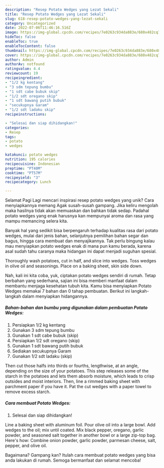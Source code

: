 ```yaml
---
description: "Resep Potato Wedges yang Lezat Sekali"
title: "Resep Potato Wedges yang Lezat Sekali"
slug: 618-resep-potato-wedges-yang-lezat-sekali
category: Uncategorized
date: 2022-07-06T11:46:16.516Z
image: https://img-global.cpcdn.com/recipes/7e0263c934da883e/680x482cq70/potato-wedges-foto-resep-utama.jpg
hideToc: false
enableToc: true
enableTocContent: false
thumbnail: https://img-global.cpcdn.com/recipes/7e0263c934da883e/680x482cq70/potato-wedges-foto-resep-utama.jpg
cover: https://img-global.cpcdn.com/recipes/7e0263c934da883e/680x482cq70/potato-wedges-foto-resep-utama.jpg
author: Admin
authorAv: notfound
ratingvalue: 4.4
reviewcount: 19
recipeingredient:
- "1/2 kg kentang"
- "3 sdm tepung bumbu"
- "1 sdt cabe bubuk skip"
- "1/2 sdt oregano skip"
- "1 sdt bawang putih bubuk"
- "secukupnya Garam"
- "1/2 sdt ladaku skip"
recipeinstructions:

- "Selesai dan siap dihidangkan!"
categories:
- Resep
tags:
- potato
- wedges

katakunci: potato wedges 
nutrition: 195 calories
recipecuisine: Indonesian
preptime: "PT40M"
cooktime: "PT57M"
recipeyield: "3"
recipecategory: Lunch

---
```



Selamat Pagi Lagi mencari inspirasi resep potato wedges yang unik? Cara menyiapkannya memang Agak susah-susah gampang. Jika keliru mengolah maka hasilnya tidak akan memuaskan dan bahkan tidak sedap. Padahal potato wedges yang enak harusnya kan mempunyai aroma dan rasa yang mampu memancing selera kita.


Banyak hal yang sedikit bisa berpengaruh terhadap kualitas rasa dari potato wedges, mulai dari jenis bahan, selanjutnya pemilihan bahan segar dan bagus, hingga cara membuat dan menyajikannya. Tak perlu bingung kalau mau menyiapkan potato wedges enak di mana pun kamu berada, karena asal sudah tahu caranya maka hidangan ini dapat menjadi suguhan spesial.

Thoroughly wash potatoes, cut in half, and slice into wedges. Toss wedges in olive oil and seasonings. Place on a baking sheet, skin side down.


Nah, kali ini kita coba, yuk, ciptakan potato wedges sendiri di rumah. Tetap berbahan yang sederhana, sajian ini bisa memberi manfaat dalam membantu menjaga kesehatan tubuh kita. Kamu bisa menyiapkan Potato Wedges memakai 7 bahan dan 0 tahap pembuatan. Berikut ini langkah-langkah dalam menyiapkan hidangannya.

<!--inarticleads1-->

##### Bahan-bahan dan bumbu yang digunakan dalam pembuatan Potato Wedges:

1. Persiapkan 1/2 kg kentang
1. Gunakan 3 sdm tepung bumbu
1. Gunakan 1 sdt cabe bubuk (skip)
1. Persiapkan 1/2 sdt oregano (skip)
1. Gunakan 1 sdt bawang putih bubuk
1. Sediakan secukupnya Garam
1. Gunakan 1/2 sdt ladaku (skip)


Then cut those halfs into thirds or fourths, lengthwise, at an angle, depending on the size of your potatoes. This step releases some of the starch in the potatoes and lets them absorb moisture, which leads to crisp outsides and moist interiors. Then, line a rimmed baking sheet with parchment paper if you have it. Pat the cut wedges with a paper towel to remove excess starch. 

<!--inarticleads2-->

##### Cara membuat Potato Wedges:


1. Selesai dan siap dihidangkan!

Line a baking sheet with aluminum foil. Pour olive oil into a large bowl. Add wedges to the oil; mix until coated. Mix black pepper, oregano, garlic powder, and seasoned salt together in another bowl or a large zip-top bag. Here&#39;s how: Combine onion powder, garlic powder, parmesan cheese, salt, pepper, and olive oil. 

Bagaimana? Gampang kan? Itulah cara membuat potato wedges yang bisa anda lakukan di rumah. Semoga bermanfaat dan selamat mencoba!
